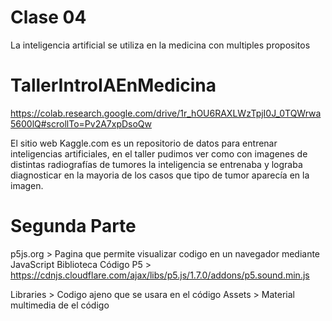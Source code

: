 # Clase 04

La inteligencia artificial se utiliza en la medicina con multiples propositos

# TallerIntroIAEnMedicina
https://colab.research.google.com/drive/1r_hOU6RAXLWzTpjI0J_0TQWrwa5600lQ#scrollTo=Pv2A7xpDsoQw

El sitio web Kaggle.com es un repositorio de datos para entrenar inteligencias artificiales, en el taller pudimos ver como con imagenes de distintas radiografías de tumores la inteligencia se entrenaba y lograba diagnosticar en la mayoria de los casos que tipo de tumor aparecía en la imagen.

# Segunda Parte

p5js.org > Pagina que permite visualizar codigo en un navegador mediante JavaScript
Biblioteca Código P5 > https://cdnjs.cloudflare.com/ajax/libs/p5.js/1.7.0/addons/p5.sound.min.js

Libraries > Codigo ajeno que se usara en el código
Assets > Material multimedia de el código
